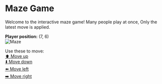 # Maze Game  
Welcome to the interactive maze game! Many people play at once, Only the latest move is applied.

**Player position:** (7, 6)  
![Maze](https://github-maze-game.vercel.app/images/pos_7_6.png?t=1761065876824)

Use these to move:  
[⬆️ Move up](https://github-maze-game.vercel.app/move/7_6_w)  
[⬇️ Move down](https://github-maze-game.vercel.app/move/7_6_s)  
[⬅️ Move left](https://github-maze-game.vercel.app/move/7_6_a)  
[➡️ Move right](https://github-maze-game.vercel.app/move/7_6_d)
